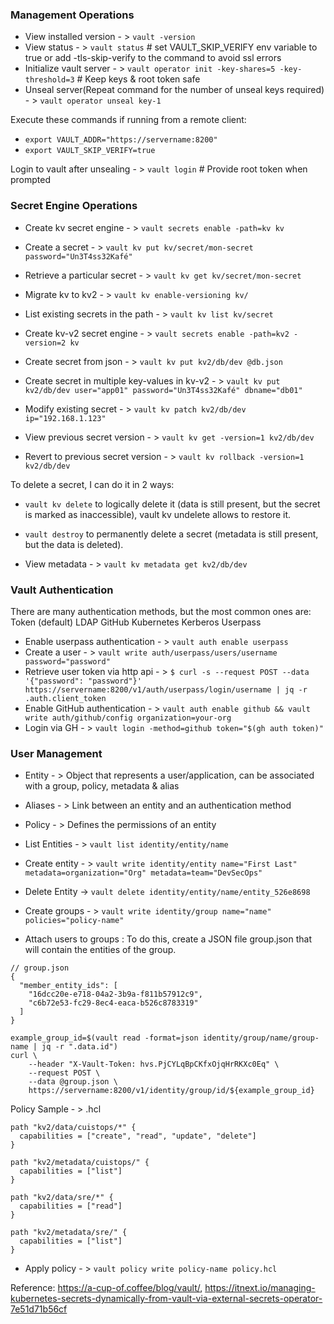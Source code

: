 ### Management Operations

- View installed version - > `vault -version`
- View status - > `vault status` # set VAULT_SKIP_VERIFY env variable to true or add -tls-skip-verify to the command to avoid ssl errors
- Initialize vault server - > `vault operator init -key-shares=5 -key-threshold=3` # Keep keys & root token safe
- Unseal server(Repeat command for the number of unseal keys required) - > `vault operator unseal key-1`

Execute these commands if running from a remote client:
- `export VAULT_ADDR="https://servername:8200"`
- `export VAULT_SKIP_VERIFY=true`

Login to vault after unsealing - > `vault login` # Provide root token when prompted


### Secret Engine Operations
- Create kv secret engine - > `vault secrets enable -path=kv kv`
- Create a secret - > `vault kv put kv/secret/mon-secret password="Un3T4ss32Kafé"`
- Retrieve a particular secret - > `vault kv get kv/secret/mon-secret`
- Migrate kv to kv2 - > `vault kv enable-versioning kv/`
- List existing secrets in the path - > `vault kv list kv/secret`


- Create kv-v2 secret engine - > `vault secrets enable -path=kv2 -version=2 kv`
- Create secret from json - > `vault kv put kv2/db/dev @db.json`
- Create secret in multiple key-values in kv-v2 - > `vault kv put kv2/db/dev user="app01" password="Un3T4ss32Kafé" dbname="db01"`
- Modify existing secret - > `vault kv patch kv2/db/dev ip="192.168.1.123"`
- View previous secret version - > `vault kv get -version=1 kv2/db/dev`
- Revert to previous secret version - > `vault kv rollback -version=1 kv2/db/dev`

To delete a secret, I can do it in 2 ways:
- `vault kv delete` to logically delete it (data is still present, but the secret is marked as inaccessible), vault kv undelete allows to restore it.
- `vault destroy` to permanently delete a secret (metadata is still present, but the data is deleted).

- View metadata - > `vault kv metadata get kv2/db/dev`

### Vault Authentication
There are many authentication methods, but the most common ones are:
Token (default)
LDAP
GitHub
Kubernetes
Kerberos
Userpass

- Enable userpass authentication - > `vault auth enable userpass`
- Create a user - > `vault write auth/userpass/users/username password="password"`
- Retrieve user token via http api - > `$ curl -s --request POST --data '{"password": "password"}' https://servername:8200/v1/auth/userpass/login/username | jq -r .auth.client_token`
- Enable GitHub authentication - > `vault auth enable github && vault write auth/github/config organization=your-org`
- Login via GH - > `vault login -method=github token="$(gh auth token)"`


### User Management
- Entity - > Object that represents a user/application, can be associated with a group, policy, metadata & alias
- Aliases - > Link between an entity and an authentication method
- Policy - > Defines the permissions of an entity

- List Entities - > `vault list identity/entity/name`
- Create entity - > `vault write identity/entity name="First Last" metadata=organization="Org" metadata=team="DevSecOps"`
- Delete Entity -> `vault delete identity/entity/name/entity_526e8698`
- Create groups - > `vault write identity/group name="name" policies="policy-name"`

- Attach users to groups :
To do this, create a JSON file group.json that will contain the entities of the group.
```
// group.json
{
  "member_entity_ids": [
    "16dcc20e-e718-04a2-3b9a-f811b57912c9",
    "c6b72e53-fc29-8ec4-eaca-b526c8783319"
  ]
}

example_group_id=$(vault read -format=json identity/group/name/group-name | jq -r ".data.id")
curl \
    --header "X-Vault-Token: hvs.PjCYLqBpCKfxOjqHrRKXc0Eq" \
    --request POST \
    --data @group.json \
    https://servername:8200/v1/identity/group/id/${example_group_id}
```

Policy Sample - > .hcl
```
path "kv2/data/cuistops/*" {
  capabilities = ["create", "read", "update", "delete"]
}

path "kv2/metadata/cuistops/" {
  capabilities = ["list"]
}

path "kv2/data/sre/*" {
  capabilities = ["read"]
}

path "kv2/metadata/sre/" {
  capabilities = ["list"]
}
```

- Apply policy - > `vault policy write policy-name policy.hcl`



Reference: https://a-cup-of.coffee/blog/vault/, https://itnext.io/managing-kubernetes-secrets-dynamically-from-vault-via-external-secrets-operator-7e51d71b56cf